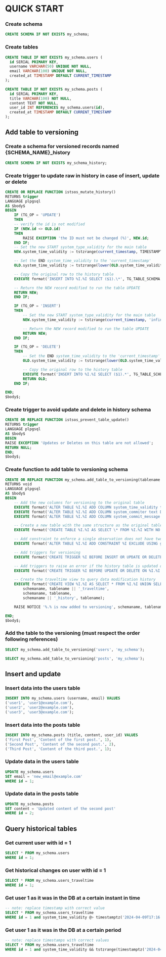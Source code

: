 # QUICK START

### Create schema

```sql
CREATE SCHEMA IF NOT EXISTS my_schema;
```

### Create tables

```sql
CREATE TABLE IF NOT EXISTS my_schema.users (
  id SERIAL PRIMARY KEY,
  username VARCHAR(50) UNIQUE NOT NULL,
  email VARCHAR(100) UNIQUE NOT NULL,
  created_at TIMESTAMP DEFAULT CURRENT_TIMESTAMP
);

CREATE TABLE IF NOT EXISTS my_schema.posts (
  id SERIAL PRIMARY KEY,
  title VARCHAR(100) NOT NULL,
  content TEXT NOT NULL,
  user_id INT REFERENCES my_schema.users(id),
  created_at TIMESTAMP DEFAULT CURRENT_TIMESTAMP
);
```

## Add table to versioning

### Create a schema for versioned records named {SCHEMA_NAME}\_history

```sql
CREATE SCHEMA IF NOT EXISTS my_schema_history;
```

### Create trigger to update raw in history in case of insert, update or delete

```sql
CREATE OR REPLACE FUNCTION istsos_mutate_history()
RETURNS trigger
LANGUAGE plpgsql
AS $body$
BEGIN
    IF (TG_OP = 'UPDATE')
    THEN
    -- verify the id is not modified
    IF (NEW.id <> OLD.id)
    THEN
        RAISE EXCEPTION 'the ID must not be changed (%)', NEW.id;
    END IF;
    -- Set the new START system_type_validity for the main table
    NEW.system_time_validity := tstzrange(current_timestamp, TIMESTAMPTZ 'infinity');

    -- Set the END system_time_validity to the 'current_timestamp'
    OLD.system_time_validity := tstzrange(lower(OLD.system_time_validity), current_timestamp);

    -- Copy the original row to the history table
    EXECUTE format('INSERT INTO %I.%I SELECT ($1).\*', TG_TABLE_SCHEMA || '\_history', TG_TABLE_NAME) USING OLD;

    -- Return the NEW record modified to run the table UPDATE
    RETURN NEW;
    END IF;

    IF (TG_OP = 'INSERT')
    THEN
        -- Set the new START system_type_validity for the main table
        NEW.system_time_validity := tstzrange(current_timestamp, 'infinity');

        -- Return the NEW record modified to run the table UPDATE
        RETURN NEW;
    END IF;

    IF (TG_OP = 'DELETE')
    THEN
        -- Set the END system_time_validity to the 'current_timestamp'
        OLD.system_time_validity := tstzrange(lower(OLD.system_time_validity), current_timestamp);

        -- Copy the original row to the history table
        EXECUTE format('INSERT INTO %I.%I SELECT ($1).*', TG_TABLE_SCHEMA || '_history', TG_TABLE_NAME) USING OLD;
        RETURN OLD;
    END IF;

END;
$body$;
```

### Create trigger to avoid update and delete in history schema

```sql
CREATE OR REPLACE FUNCTION istsos_prevent_table_update()
RETURNS trigger
LANGUAGE plpgsql
AS $body$
BEGIN
RAISE EXCEPTION 'Updates or Deletes on this table are not allowed';
RETURN NULL;
END;
$body$;
```

### Create function to add table to versioning schema

```sql
CREATE OR REPLACE FUNCTION my_schema.add_table_to_versioning(tablename text, schemaname text DEFAULT 'public')
RETURNS void
LANGUAGE plpgsql
AS $body$
BEGIN
    -- Add the new columns for versioning to the original table
    EXECUTE format('ALTER TABLE %I.%I ADD COLUMN system_time_validity tstzrange DEFAULT tstzrange(current_timestamp, TIMESTAMPTZ ''infinity'');', schemaname, tablename);
    EXECUTE format('ALTER TABLE %I.%I ADD COLUMN system_commiter text DEFAULT NULL;', schemaname, tablename);
    EXECUTE format('ALTER TABLE %I.%I ADD COLUMN system_commit_message text DEFAULT NULL;', schemaname, tablename);

    -- Create a new table with the same structure as the original table, but no data
    EXECUTE format('CREATE TABLE %I.%I AS SELECT \* FROM %I.%I WITH NO DATA;', schemaname || '\_history', tablename, schemaname, tablename);

    -- Add constraint to enforce a single observation does not have two values at the same time
    EXECUTE format('ALTER TABLE %I.%I ADD CONSTRAINT %I EXCLUDE USING gist (id WITH =, system_time_validity WITH &&);', schemaname || '\_history', tablename, tablename || '\_history_unique_obs');

    -- Add triggers for versioning
    EXECUTE format('CREATE TRIGGER %I BEFORE INSERT OR UPDATE OR DELETE ON %I.%I FOR EACH ROW EXECUTE PROCEDURE istsos_mutate_history();', tablename || '_history_trigger', schemaname, tablename);

    -- Add triggers to raise an error if the history table is updated or deleted
    EXECUTE format('CREATE TRIGGER %I BEFORE UPDATE OR DELETE ON %I.%I FOR EACH ROW EXECUTE FUNCTION istsos_prevent_table_update();', tablename || '_history_no_mutate', schemaname || '_history', tablename);

    -- Create the traveltime view to query data modification history
    EXECUTE format('CREATE VIEW %I.%I AS SELECT * FROM %I.%I UNION SELECT * FROM %I.%I;',
        schemaname, tablename || '_traveltime',
        schemaname, tablename,
        schemaname || '_history', tablename);

    RAISE NOTICE '%.% is now added to versioning', schemaname, tablename;

END;
$body$;
```

### Add the table to the versioning (must respect the order following references)

```sql
SELECT my_schema.add_table_to_versioning('users', 'my_schema');

SELECT my_schema.add_table_to_versioning('posts', 'my_schema');
```

## Insert and update

### Insert data into the users table

```sql
INSERT INTO my_schema.users (username, email) VALUES
('user1', 'user1@example.com'),
('user2', 'user2@example.com'),
('user3', 'user3@example.com');
```

### Insert data into the posts table

```sql
INSERT INTO my_schema.posts (title, content, user_id) VALUES
('First Post', 'Content of the first post.', 1),
('Second Post', 'Content of the second post.', 2),
('Third Post', 'Content of the third post.', 1);
```

### Update data in the users table

```sql
UPDATE my_schema.users
SET email = 'new_email@example.com'
WHERE id = 1;
```

### Update data in the posts table

```sql
UPDATE my_schema.posts
SET content = 'Updated content of the second post'
WHERE id = 2;
```

## Query historical tables

### Get current user with id = 1

```sql
SELECT * FROM my_schema.users
WHERE id = 1;
```

### Get historical changes on user with id = 1

```sql
SELECT * FROM my_schema.users_traveltime
WHERE id = 1;
```

### Get user 1 as it was in the DB at a certain instant in time

```sql
-- note: replace timestamp with correct value
SELECT * FROM my_schema.users_traveltime
WHERE id = 1 and system_time_validity @> timestamptz('2024-04-09T17:16:00Z');
```

### Get user 1 as it was in the DB at a certain period

```sql
-- note: replace timestamps with correct values
SELECT * FROM my_schema.users_traveltime
WHERE id = 1 and system_time_validity && tstzrange(timestamptz('2024-04-09T17:16:00Z'), timestamptz('2024-04-10T19:16:00Z'));
```
